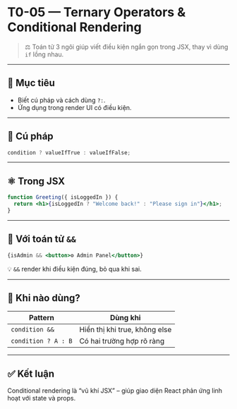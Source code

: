 # T0-05 — Ternary Operators & Conditional Rendering

> ⚖️ Toán tử 3 ngôi giúp viết điều kiện ngắn gọn trong JSX, thay vì dùng `if` lồng nhau.

---

## 🎯 Mục tiêu
- Biết cú pháp và cách dùng `?:`.
- Ứng dụng trong render UI có điều kiện.

---

## 🔹 Cú pháp

```js
condition ? valueIfTrue : valueIfFalse;
```

---

## ⚛️ Trong JSX

```jsx
function Greeting({ isLoggedIn }) {
  return <h1>{isLoggedIn ? "Welcome back!" : "Please sign in"}</h1>;
}
```

---

## 🔹 Với toán tử `&&`

```jsx
{isAdmin && <button>⚙️ Admin Panel</button>}
```

💡 `&&` render khi điều kiện đúng, bỏ qua khi sai.

---

## 🧠 Khi nào dùng?
| Pattern | Dùng khi |
|----------|----------|
| `condition &&` | Hiển thị khi true, không else |
| `condition ? A : B` | Có hai trường hợp rõ ràng |

---

## ✅ Kết luận
Conditional rendering là “vũ khí JSX” – giúp giao diện React phản ứng linh hoạt với state và props.
